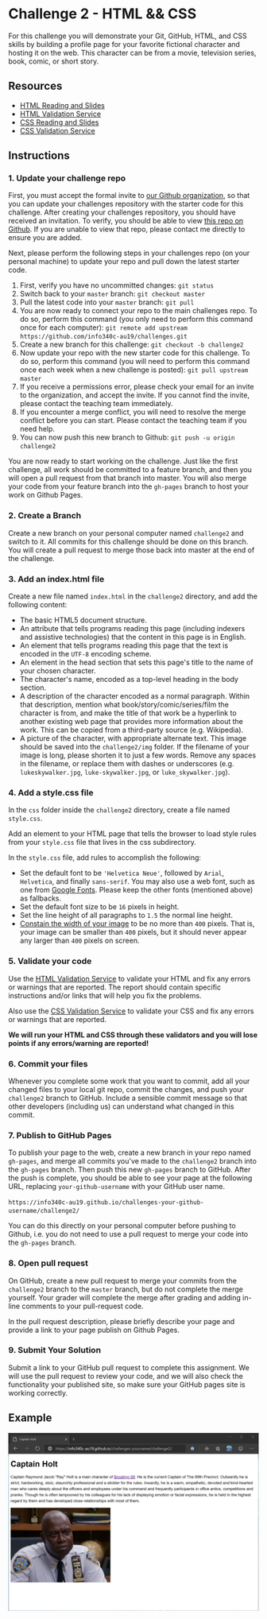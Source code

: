 # Challenge 2 - HTML && CSS

For this challenge you will demonstrate your Git, GitHub, HTML, and CSS skills by building a profile page for your favorite fictional character and hosting it on the web. This character can be from a movie, television series, book, comic, or short story.

## Resources

* <a href="https://canvas.uw.edu/courses/1321470/assignments/4991094" target="_blank">HTML Reading and Slides</a>
* <a href="https://validator.w3.org/#validate_by_upload" target="_blank">HTML Validation Service</a>
* <a href="https://canvas.uw.edu/courses/1321470/assignments/4991095" target="_blank">CSS Reading and Slides</a>
* <a href="http://jigsaw.w3.org/css-validator/#validate_by_upload" target="_blank">CSS Validation Service</a>

## Instructions

### 1. Update your challenge repo

First, you must accept the formal invite to <a href="https://github.com/info340c-au19/" target="_blank">our Github organization</a>, so that you can update your challenges repository with the starter code for this challenge. After creating your challenges repository, you should have received an invitation. To verify, you should be able to view <a href="https://github.com/info340c-au19/challenges" target="_blank">this repo on Github</a>. If you are unable to view that repo, please contact me directly to ensure you are added.

Next, please perform the following steps in your challenges repo (on your personal machine) to update your repo and pull down the latest starter code.

1. First, verify you have no uncommitted changes: `git status`
2. Switch back to your `master` branch: `git checkout master`
3. Pull the latest code into your `master` branch: `git pull`
4. You are now ready to connect your repo to the main challenges repo. To do so, perform this command (you only need to perform this command once for each computer): `git remote add upstream https://github.com/info340c-au19/challenges.git`
5. Create a new branch for this challenge: `git checkout -b challenge2`
6. Now update your repo with the new starter code for this challenge. To do so, perform this command (you will need to perform this command once each week when a new challenge is posted): `git pull upstream master`
7. If you receive a permissions error, please check your email for an invite to the organization, and accept the invite. If you cannot find the invite, please contact the teaching team immediately.
8. If you encounter a merge conflict, you will need to resolve the merge conflict before you can start. Please contact the teaching team if you need help.
9. You can now push this new branch to Github: `git push -u origin challenge2`

You are now ready to start working on the challenge. Just like the first challenge, all work should be committed to a feature branch, and then you will open a pull request from that branch into master. You will also merge your code from your feature branch into the `gh-pages` branch to host your work on Github Pages.

### 2. Create a Branch

Create a new branch on your personal computer named `challenge2` and switch to it. All commits for this challenge should be done on this branch. You will create a pull request to merge those back into master at the end of the challenge.

### 3. Add an index.html file

Create a new file named `index.html` in the `challenge2` directory, and add the following content:

* The basic HTML5 document structure.
* An attribute that tells programs reading this page (including indexers and assistive technologies) that the content in this page is in English.
* An element that tells programs reading this page that the text is encoded in the `UTF-8` encoding scheme.
* An element in the head section that sets this page's title to the name of your chosen character.
* The character's name, encoded as a top-level heading in the body section.
* A description of the character encoded as a normal paragraph. Within that description, mention what book/story/comic/series/film the character is from, and make the title of that work be a hyperlink to another existing web page that provides more information about the work. This can be copied from a third-party source (e.g. Wikipedia).
* A picture of the character, with appropriate alternate text. This image should be saved into the `challenge2/img` folder. If the filename of your image is long, please shorten it to just a few words. Remove any spaces in the filename, or replace them with dashes or underscores (e.g. `lukeskywalker.jpg`, `luke-skywalker.jpg`, or `luke_skywalker.jpg`).

### 4. Add a style.css file

In the `css` folder inside the `challenge2` directory, create a file named `style.css`.

Add an element to your HTML page that tells the browser to load style rules from your `style.css` file that lives in the css subdirectory.

In the `style.css` file, add rules to accomplish the following:

* Set the default font to be `'Helvetica Neue'`, followed by `Arial`, `Helvetica`, and finally `sans-serif`. You may also use a web font, such as one from <a href="https://fonts.google.com/" target="_blank">Google Fonts</a>. Please keep the other fonts (mentioned above) as fallbacks.
* Set the default font size to be `16` pixels in height.
* Set the line height of all paragraphs to `1.5` the normal line height.
* <a href="https://developer.mozilla.org/en-US/docs/Web/CSS/max-width" target="_blank">Constain the width of your image</a> to be no more than `400` pixels. That is, your image can be smaller than `400` pixels, but it should never appear any larger than `400` pixels on screen.

### 5. Validate your code

Use the <a href="https://validator.w3.org/#validate_by_upload" target="_blank">HTML Validation Service</a> to validate your HTML and fix any errors or warnings that are reported. The report should contain specific instructions and/or links that will help you fix the problems.

Also use the [CSS Validation Service](http://jigsaw.w3.org/css-validator/#validate_by_upload) to validate your CSS and fix any errors or warnings that are reported.

**We will run your HTML and CSS through these validators and you will lose points if any errors/warning are reported!**

### 6. Commit your files

Whenever you complete some work that you want to commit, add all your changed files to your local git repo, commit the changes, and push your `challenge2` branch to GitHub. Include a sensible commit message so that other developers (including us) can understand what changed in this commit.

### 7. Publish to GitHub Pages

To publish your page to the web, create a new branch in your repo named `gh-pages`, and merge all commits you've made to the `challenge2` branch into the `gh-pages` branch. Then push this new `gh-pages` branch to GitHub. After the push is complete, you should be able to see your page at the following URL, replacing `your-github-username` with your GitHub user name.

`https://info340c-au19.github.io/challenges-your-github-username/challenge2/`

You can do this directly on your personal computer before pushing to Github, i.e. you do not need to use a pull request to merge your code into the `gh-pages` branch.

### 8. Open pull request

On GitHub, create a new pull request to merge your commits from the `challenge2` branch to the `master` branch, but do not complete the merge yourself. Your grader will complete the merge after grading and adding in-line comments to your pull-request code.

In the pull request description, please briefly describe your page and provide a link to your page publish on Github Pages.

### 9. Submit Your Solution

Submit a link to your GitHub pull request to complete this assignment. We will use the pull request to review your code, and we will also check the functionality your published site, so make sure your GitHub pages site is working correctly.

## Example

![Example solution](./example.png)

